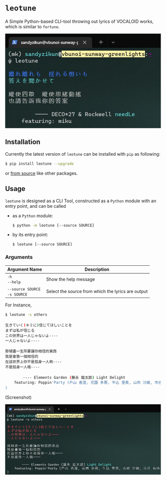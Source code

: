 # `leotune`

A Simple Python-based CLI-tool throwing out lyrics of VOCALOID works, which is similar to `fortune`.

![](https://github.com/sandyzikun/leotune/raw/init/leotune-screenshot-intro.jpeg)

## Installation

Currently the latest version of `leotune` can be installed with `pip` as following:

```sh
$ pip install leotune --upgrade
```

or [from source](https://github.com/sandyzikun/leotune/) like other packages.

## Usage

`leotune` is designed as a CLI Tool, constructed as a `Python` module with an entry point, and can be called

* as a `Python` module:

  ```sh
  $ python -m leotune [--source SOURCE]
  ```

* by its entry point:

  ```sh
  $ leotune [--source SOURCE]
  ```

### Arguments

| Argument Name | Description |
|---------------|-------------|
| `-h`<br />`--help` | Show the help message |
| `--source SOURCE`<br />`-s SOURCE` | Select the source from which the lyrics are output |

For Instance,

```sh
$ leotune -s others

生きていく(キミに)信じてほしいことを
まずは私が信じる
この世界は一人じゃないよ----
一人じゃないよ----

那傾盡一生所要讓你相信的東西
我是會第一個相信的
在這世界上你不是孤身一人喲----
不是孤身一人哦----

        ---- Elements Garden (藤永 龍太郎) Light Delight
    featuring: Poppin'Party (戶山 香澄, 花園 多惠, 牛込 里美, 山吹 沙綾, 市谷 有咲
)
```

(Screenshot)

![](https://github.com/sandyzikun/leotune/raw/init/leotune-screenshot-fromothers.jpeg)
